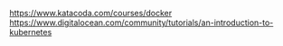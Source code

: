 https://www.katacoda.com/courses/docker
https://www.digitalocean.com/community/tutorials/an-introduction-to-kubernetes